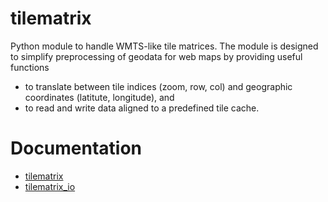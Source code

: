 # tilematrix
Python module to handle WMTS-like tile matrices. The module is designed to simplify preprocessing of geodata for web maps by providing useful functions
* to translate between tile indices (zoom, row, col) and geographic coordinates (latitute, longitude), and
* to read and write data aligned to a predefined tile cache.

# Documentation

* [tilematrix](doc/tilematrix.md)
* [tilematrix_io](doc/tilematrixio.md)